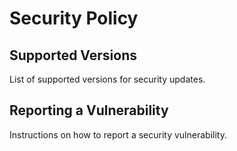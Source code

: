 # Security Policy

## Supported Versions
List of supported versions for security updates.

## Reporting a Vulnerability
Instructions on how to report a security vulnerability.
